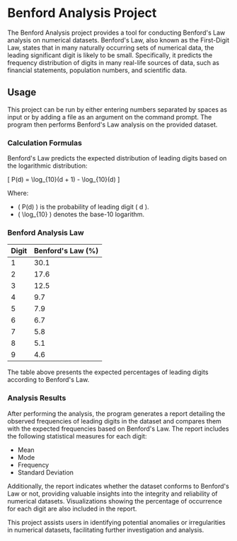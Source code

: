 # Benford Analysis Project

The Benford Analysis project provides a tool for conducting Benford's Law analysis on numerical datasets. Benford's Law, also known as the First-Digit Law, states that in many naturally occurring sets of numerical data, the leading significant digit is likely to be small. Specifically, it predicts the frequency distribution of digits in many real-life sources of data, such as financial statements, population numbers, and scientific data.

## Usage

This project can be run by either entering numbers separated by spaces as input or by adding a file as an argument on the command prompt. The program then performs Benford's Law analysis on the provided dataset.

### Calculation Formulas

Benford's Law predicts the expected distribution of leading digits based on the logarithmic distribution:

\[ P(d) = \log_{10}(d + 1) - \log_{10}(d) \]

Where:
- \( P(d) \) is the probability of leading digit \( d \).
- \( \log_{10} \) denotes the base-10 logarithm.

### Benford Analysis Law

| Digit | Benford's Law (%) |
|-------|-------------------|
| 1     | 30.1              |
| 2     | 17.6              |
| 3     | 12.5              |
| 4     | 9.7               |
| 5     | 7.9               |
| 6     | 6.7               |
| 7     | 5.8               |
| 8     | 5.1               |
| 9     | 4.6               |

The table above presents the expected percentages of leading digits according to Benford's Law.

### Analysis Results

After performing the analysis, the program generates a report detailing the observed frequencies of leading digits in the dataset and compares them with the expected frequencies based on Benford's Law. The report includes the following statistical measures for each digit:
- Mean
- Mode
- Frequency
- Standard Deviation

Additionally, the report indicates whether the dataset conforms to Benford's Law or not, providing valuable insights into the integrity and reliability of numerical datasets. Visualizations showing the percentage of occurrence for each digit are also included in the report.

This project assists users in identifying potential anomalies or irregularities in numerical datasets, facilitating further investigation and analysis.

